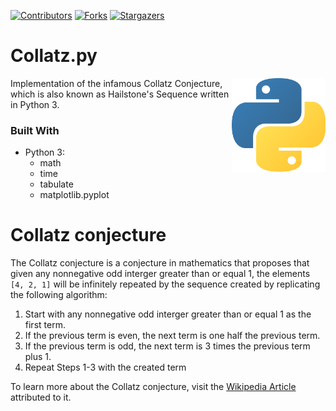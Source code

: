 [![Contributors][contributors-shield]][contributors-url]
[![Forks][forks-shield]][forks-url]
[![Stargazers][stars-shield]][stars-url]

# Collatz.py

[<img src="assets/img/python-logo.png" align="right" width="150">](https://github.com/Kaweees/Collatz.py)

Implementation of the infamous Collatz Conjecture, which is also known as Hailstone's Sequence written in Python 3.

### Built With

 - Python 3:
   - math
   - time
   - tabulate
   - matplotlib.pyplot


# Collatz conjecture
The Collatz conjecture is a conjecture in mathematics that proposes that given any nonnegative odd interger greater than or equal 1, the elements ```[4, 2, 1]``` will be infinitely repeated by the sequence created by replicating the following algorithm:
 1. Start with any nonnegative odd interger greater than or equal 1 as the first term.
 2. If the previous term is even, the next term is one half the previous term.
 3. If the previous term is odd, the next term is 3 times the previous term plus 1.
 4. Repeat Steps 1-3 with the created term

To learn more about the Collatz conjecture, visit the [Wikipedia Article](https://en.wikipedia.org/wiki/Collatz_conjecture) attributed to it.

[contributors-shield]: https://img.shields.io/github/contributors/Kaweees/Collatz.py.svg?style=for-the-badge
[contributors-url]: https://github.com/Kaweees/Collatz.py/graphs/contributors
[forks-shield]: https://img.shields.io/github/forks/Kaweees/Collatz.py.svg?style=for-the-badge
[forks-url]: https://github.com/Kaweees/Collatz.py/network/members
[stars-shield]: https://img.shields.io/github/stars/Kaweees/Collatz.py.svg?style=for-the-badge
[stars-url]: https://github.com/Kaweees/Collatz.py/stargazers

